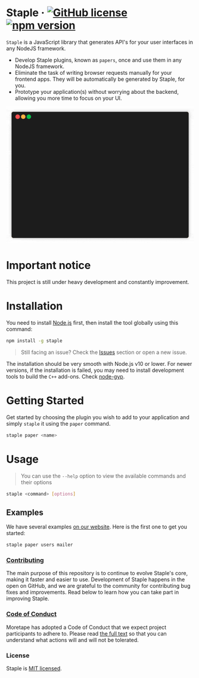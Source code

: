 # Staple &middot; [![GitHub license](https://img.shields.io/npm/l/staple.svg)](https://gitlab.com/moretape/staple/blob/develop/LICENSE) [![npm version](https://img.shields.io/npm/v/staple.svg?style=flat)](https://www.npmjs.com/package/staple)

`Staple` is a JavaScript library that generates API's for your user interfaces in any NodeJS framework.

- Develop Staple plugins, known as `papers`, once and use them in any NodeJS framework.
- Eliminate the task of writing browser requests manually for your frontend apps. They will be automatically be generated by Staple, for you.
- Prototype your application(s) without worrying about the backend, allowing you more time to focus on your UI.

<p align="center"><img src="/img/demo.gif?raw=true"/></p>

# Important notice

This project is still under heavy development and constantly improvement.

# Installation

You need to install [Node.js](https://nodejs.org/en/download/) first, then install the tool globally using this command:

```sh
npm install -g staple
```

> Still facing an issue? Check the [Issues](#issues) section or open a new issue.

The installation should be very smooth with Node.js v10 or lower. For newer versions, if the installation is failed, you may need to install development tools to build the `C++` add-ons. Check [node-gyp](https://gitlab.com/nodejs/node-gyp#installation).

# Getting Started

Get started by choosing the plugin you wish to add to your application and simply `staple` it using the `paper` command.

```sh
staple paper <name>
```

# Usage

> You can use the `--help` option to view the available commands and their options

```sh
staple <command> [options]
```

## Examples

We have several examples [on our website](#examples). Here is the first one to get you started:

```sh
staple paper users mailer
```

### [Contributing](https://gitlab.com/moretape/staple/blob/develop/CONTRIBUTING.md)

The main purpose of this repository is to continue to evolve Staple's core, making it faster and easier to use. Development of Staple happens in the open on GitHub, and we are grateful to the community for contributing bug fixes and improvements. Read below to learn how you can take part in improving Staple.

### [Code of Conduct](https://gitlab.com/moretape/staple/blob/develop/CODE_OF_CONDUCT.md)

Moretape has adopted a Code of Conduct that we expect project participants to adhere to. Please read [the full text](https://gitlab.com/moretape/staple/blob/develop/CODE_OF_CONDUCT.md) so that you can understand what actions will and will not be tolerated.

### License

Staple is [MIT licensed](./LICENSE).
